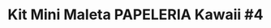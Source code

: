 ---
title: "Kit Mini Maleta PAPELERIA Kawaii #4"
price: 46500
currency: "COP"
available: true
destacado: true
fecha: 2025-05-01
tags:
  - kit minimaleta
  - minimaleta
  - papeleria
  - kawaii
  - nuevo
colors:
  - Azul
  - Fucsia
  - Amarillo
  - Verde
  - Aguamarina
  - Naranja
  - Rojo
  - Morado
  - Rosado Claro
measures:
  alto: "15.5Cm + 7 Cm Agarradera"
  ancho: "9 Cm"
images:
  - "/src/images/products/kitminipapeleria4.jpg"
  - "/src/images/products/kitminipapeleria4incluye.png"
coverImage: "/src/images/products/kitminipapeleria4.jpg"
description: |
  ⚠ Imágenes Ilustrativas, por favor leer la descripción completa para conocer lo que incluye cada kit👇👇

  𝗘𝗹 𝗞𝗶𝘁 #4: Incluye

  🍉 1 Mini Maleta (Color Aleatorio)  
  🍉 1 Borrador Corazón.  
  🍉 2 Mini Resaltadores.  
  🍉 1 Mini Troquel de Figuritas.  
  🍉 1 Corrector Aguacate.  
  🍉 1 Lima Sanrio Set.  
  🍉 1 Borrador Cerillo  
  🍉 1 Clip Dinosaurio.  
  🍉 1 Agenda CupCake.  
  🍉 2 Hojas de Stickers oso.

  ⚠• 𝐈𝐌𝐏𝐎𝐑𝐓𝐀𝐍𝐓𝐄：

  • Fotos de referencia.  
  • Colores Y Diseños de los accesorios dentro de la Mini Maleta son aleatorias según disponibilidad.  
  • Observar las 𝗠𝗲𝗱𝗶𝗱𝗮𝘀 brindadas anteriormente del producto.  
  • El color exterior puede variar ligeramente por la luz y ambientación del lugar.  😍  
  👇👇  
  ⚠𝗡𝗢 𝗩𝗘𝗡𝗧𝗔 𝗔𝗟 𝗣𝗢𝗥 𝗠𝗔𝗬𝗢𝗥
---